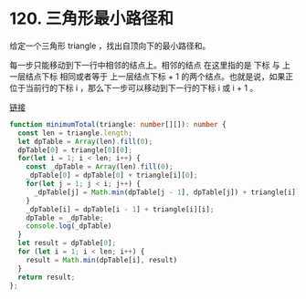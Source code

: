 # 120. 三角形最小路径和

给定一个三角形 triangle ，找出自顶向下的最小路径和。

每一步只能移动到下一行中相邻的结点上。相邻的结点 在这里指的是 下标 与 上一层结点下标 相同或者等于 上一层结点下标 + 1 的两个结点。也就是说，如果正位于当前行的下标 i ，那么下一步可以移动到下一行的下标 i 或 i + 1 。

[链接](https://leetcode-cn.com/problems/triangle)

```ts
function minimumTotal(triangle: number[][]): number {
  const len = triangle.length;
  let dpTable = Array(len).fill(0);
  dpTable[0] = triangle[0][0];
  for(let i = 1; i < len; i++) {
    const _dpTable = Array(len).fill(0);
    _dpTable[0] = dpTable[0] + triangle[i][0];
    for(let j = 1; j < i; j++) {
      _dpTable[j] = Math.min(dpTable[j - 1], dpTable[j]) + triangle[i][j];
    }
    _dpTable[i] = dpTable[i - 1] + triangle[i][i];
    dpTable = _dpTable;
    console.log(_dpTable)
  }
  let result = dpTable[0];
  for (let i = 1; i < len; i++) {
    result = Math.min(dpTable[i], result) 
  }
  return result;
};
```

